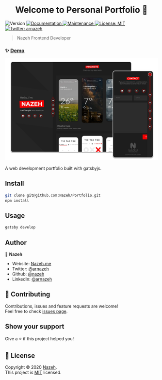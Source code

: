 <h1 align="center">Welcome to Personal Portfolio 👋</h1>
<p>
  <img alt="Version" src="https://img.shields.io/badge/version-0.1.0-blue.svg?cacheSeconds=2592000" />
  <a href="https://github.com/Nazeh/Portfolio/blob/develop/README.md" target="_blank">
    <img alt="Documentation" src="https://img.shields.io/badge/documentation-yes-brightgreen.svg" />
  </a>
  <a href="https://github.com/gatsbyjs/gatsby-starter-default/graphs/commit-activity" target="_blank">
    <img alt="Maintenance" src="https://img.shields.io/badge/Maintained%3F-yes-green.svg" />
  </a>
  <a href="https://github.com/Nazeh/Portfolio/blob/develop/LICENSE" target="_blank">
    <img alt="License: MIT" src="https://img.shields.io/github/license/nazeh/Portfolio" />
  </a>
  <a href="https://twitter.com/arnazeh" target="_blank">
    <img alt="Twitter: arnazeh" src="https://img.shields.io/twitter/follow/arnazeh.svg?style=social" />
  </a>
</p>

> Nazeh Frontend Developer

### ✨ [Demo](https://www.nazeh.me/)

<img alt="screenshot" src="docs/screenshot.webp" />

A web development portfolio built with gatsbyjs.

## Install

```sh
git clone git@github.com:Nazeh/Portfolio.git
npm install
```

## Usage

```sh
gatsby develop
```

## Author

👤 **Nazeh**

- Website: [Nazeh.me](https://www.nazeh.me/)
- Twitter: [@arnazeh](https://twitter.com/arnazeh)
- Github: [@nazeh](https://github.com/nazeh)
- LinkedIn: [@arnazeh](https://linkedin.com/in/arnazeh)

## 🤝 Contributing

Contributions, issues and feature requests are welcome!<br />Feel free to check [issues page](https://github.com/Nazeh/Portfolio/issues).

## Show your support

Give a ⭐️ if this project helped you!

## 📝 License

Copyright © 2020 [Nazeh](https://github.com/nazeh).<br />
This project is [MIT](https://github.com/Nazeh/Portfolio/blob/develop/LICENSE) licensed.
